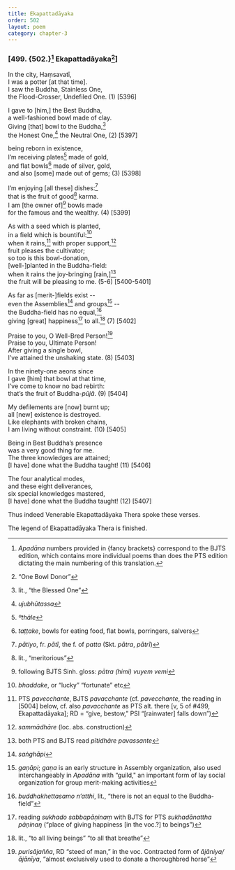 ```yaml
---
title: Ekapattadāyaka
order: 502
layout: poem
category: chapter-3
---
```


### \[499. {502.}[^1] Ekapattadāyaka[^2]\]

In the city, Haṃsavatī,  
I was a potter \[at that time\].  
I saw the Buddha, Stainless One,  
the Flood-Crosser, Undefiled One. (1) \[5396\]

I gave to \[him,\] the Best Buddha,  
a well-fashioned bowl made of clay.  
Giving \[that\] bowl to the Buddha,[^3]  
the Honest One,[^4] the Neutral One, (2) \[5397\]

being reborn in existence,  
I’m receiving plates[^5] made of gold,  
and flat bowls[^6] made of silver, gold,  
and also \[some\] made out of gems; (3) \[5398\]

I’m enjoying \[all these\] dishes:[^7]  
that is the fruit of good[^8] karma.  
I am \[the owner of\][^9] bowls made  
for the famous and the wealthy. (4) \[5399\]

As with a seed which is planted,  
in a field which is bountiful:[^10]  
when it rains,[^11] with proper support,[^12]  
fruit pleases the cultivator;  
so too is this bowl-donation,  
\[well-\]planted in the Buddha-field:  
when it rains the joy-bringing \[rain,\][^13]  
the fruit will be pleasing to me. (5-6) \[5400-5401\]

As far as \[merit-\]fields exist --  
even the Assemblies[^14] and groups[^15] --  
the Buddha-field has no equal,[^16]  
giving \[great\] happiness[^17] to all.[^18] (7) \[5402\]

Praise to you, O Well-Bred Person![^19]  
Praise to you, Ultimate Person!  
After giving a single bowl,  
I’ve attained the unshaking state. (8) \[5403\]

In the ninety-one aeons since  
I gave \[him\] that bowl at that time,  
I’ve come to know no bad rebirth:  
that’s the fruit of Buddha-*pūjā*. (9) \[5404\]

My defilements are \[now\] burnt up;  
all \[new\] existence is destroyed.  
Like elephants with broken chains,  
I am living without constraint. (10) \[5405\]

Being in Best Buddha’s presence  
was a very good thing for me.  
The three knowledges are attained;  
\[I have\] done what the Buddha taught! (11) \[5406\]

The four analytical modes,  
and these eight deliverances,  
six special knowledges mastered,  
\[I have\] done what the Buddha taught! (12) \[5407\]

Thus indeed Venerable Ekapattadāyaka Thera spoke these verses.

The legend of Ekapattadāyaka Thera is finished.

[^1]: *Apadāna* numbers provided in {fancy brackets} correspond to the BJTS edition, which contains more individual poems than does the PTS edition dictating the main numbering of this translation.

[^2]: “One Bowl Donor”

[^3]: lit., “the Blessed One”

[^4]: *ujubhūtassa*

[^5]: *ºthāle*

[^6]: *taṭṭake*, bowls for eating food, flat bowls, porringers, salvers

[^7]: *pātiyo*, fr. *pātī*, the f. of *patta* (Skt. *pātra*, *pātrī*)

[^8]: lit., “meritorious”

[^9]: following BJTS Sinh. gloss: *pātra (himi) vuyem vemi*

[^10]: *bhaddake*, or “lucky” “fortunate” etc

[^11]: PTS *pavecchante*, BJTS *pavacchante* (cf. *pavecchante*, the reading in \[5004\] below, cf. also *pavacchante* as PTS alt. there \[v, 5 of \#499, Ekapattadāyaka\]; RD = “give, bestow,” PSI “\[rainwater\] falls down”)

[^12]: *sammādhāre* (loc. abs. construction)

[^13]: both PTS and BJTS read *pītidhāre pavassante*

[^14]: *saṅghāpi*

[^15]: *gaṇāpi*; *gaṇa* is an early structure in Assembly organization, also used interchangeably in *Apadāna* with “guild," an important form of lay social organization for group merit-making activities

[^16]: *buddhakhettasamo n’atthi*, lit., “there is not an equal to the Buddha-field”

[^17]: reading *sukhado sabbapāṇinaṃ* with BJTS for PTS *sukhadānattha pāṇinaŋ* (“place of giving happiness \[in the voc.?\] to beings”)

[^18]: lit., “to all living beings” “to all that breathe”

[^19]: *purisājañña*, RD “steed of man,” in the voc. Contracted form of *ājāniya/ājānīya*, “almost exclusively used to donate a thoroughbred horse”
